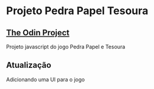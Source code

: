 # Projeto Pedra Papel Tesoura
## [The Odin Project](https://www.theodinproject.com/)

Projeto javascript do jogo Pedra Papel e Tesoura

## Atualização 
Adicionando uma UI para o jogo